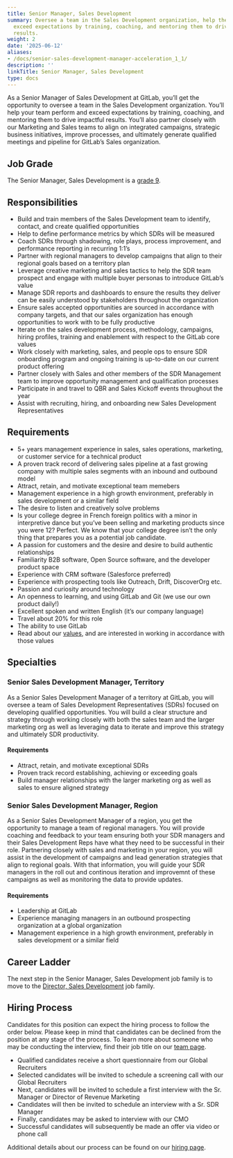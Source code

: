 ```yaml
---
title: Senior Manager, Sales Development
summary: Oversee a team in the Sales Development organization, help them perform and
  exceed expectations by training, coaching, and mentoring them to drive impactful
  results.
weight: 2
date: '2025-06-12'
aliases:
- /docs/senior-sales-development-manager-acceleration_1_1/
description: ''
linkTitle: Senior Manager, Sales Development
type: docs
---
```


As a Senior Manager of Sales Development at GitLab, you’ll get the opportunity to oversee a team in the Sales Development organization. You’ll help your team perform and exceed expectations by training, coaching, and mentoring them to drive impactful results. You’ll also partner closely with our Marketing and Sales teams to align on integrated campaigns, strategic business initiatives, improve processes, and ultimately generate qualified meetings and pipeline for GitLab’s Sales organization.

## Job Grade

The Senior Manager, Sales Development is a [grade 9](/handbook/total-rewards/compensation/compensation-calculator/#gitlab-job-grades).

## Responsibilities

- Build and train members of the Sales Development team to identify, contact, and create qualified opportunities
- Help to define performance metrics by which SDRs will be measured
- Coach SDRs through shadowing, role plays, process improvement, and performance reporting in recurring 1:1’s
- Partner with regional managers to develop campaigns that align to their regional goals based on a territory plan
- Leverage creative marketing and sales tactics to help the SDR team prospect and engage with multiple buyer personas to introduce GitLab’s value
- Manage SDR reports and dashboards to ensure the results they deliver can be easily understood by stakeholders throughout the organization
- Ensure sales accepted opportunities are sourced in accordance with company targets, and that our sales organization has enough opportunities to work with to be fully productive
- Iterate on the sales development process, methodology, campaigns, hiring profiles, training and enablement with respect to the GitLab core values
- Work closely with marketing, sales, and people ops to ensure SDR onboarding program and ongoing training is up-to-date on our current product offering
- Partner closely with Sales and other members of the SDR Management team to improve opportunity management and qualification processes
- Participate in and travel to QBR and Sales Kickoff events throughout the year
- Assist with recruiting, hiring, and onboarding new Sales Development Representatives

## Requirements

- 5+ years management experience in sales, sales operations, marketing, or customer service for a technical product
- A proven track record of delivering sales pipeline at a fast growing company with multiple sales segments with an inbound and outbound model
- Attract, retain, and motivate exceptional team memebers
- Management experience in a high growth environment, preferably in sales development or a similar field
- The desire to listen and creatively solve problems
- Is your college degree in French foreign politics with a minor in interpretive dance but you’ve been selling and marketing products since you were 12? Perfect. We know that your college degree isn’t the only thing that prepares you as a potential job candidate.
- A passion for customers and the desire and desire to build authentic relationships
- Familiarity B2B software, Open Source software, and the developer product space
- Experience with CRM software (Salesforce preferred)
- Experience with prospecting tools like Outreach, Drift, DiscoverOrg etc.
- Passion and curiosity around technology
- An openness to learning, and using GitLab and Git (we use our own product daily!)
- Excellent spoken and written English (it’s our company language)
- Travel about 20% for this role
- The ability to use GitLab
- Read about our [values](/handbook/values/), and are interested in working in accordance with those values

## Specialties

### Senior Sales Development Manager, Territory

As a Senior Sales Development Manager of a territory at GitLab, you will oversee a team of Sales Development Representatives (SDRs) focused on developing qualified opportunities. You will build a clear structure and strategy through working closely with both the sales team and the larger marketing org as well as leveraging data to iterate and improve this strategy and ultimately SDR productivity.

#### Requirements

- Attract, retain, and motivate exceptional SDRs
- Proven track record establishing, achieving or exceeding goals
- Build manager relationships with the larger marketing org as well as sales to ensure aligned strategy

### Senior Sales Development Manager, Region

As a Senior Sales Development Manager of a region, you get the opportunity to manage a team of regional managers. You will provide coaching and feedback to your team ensuring both your SDR managers and their Sales Development Reps have what they need to be successful in their role. Partnering closely with sales and marketing in your region, you will assist in the development of campaigns and lead generation strategies that align to regional goals. With that information, you will guide your SDR managers in the roll out and continous iteration and improvemnt of these campaigns as well as monitoring the data to provide updates.

#### Requirements

- Leadership at GitLab
- Experience managing managers in an outbound prospecting organization at a global organization
- Management experience in a high growth environment, preferably in sales development or a similar field

## Career Ladder

The next step in the Senior Manager, Sales Development job family is to move to the [Director, Sales Development](/job-families/marketing/sales-development-leadership/) job family.

## Hiring Process

Candidates for this position can expect the hiring process to follow the order below. Please keep in mind that candidates can be declined from the position at any stage of the process. To learn more about someone who may be conducting the interview, find their job title on our [team page](/handbook/company/team/).

- Qualified candidates receive a short questionnaire from our Global Recruiters
- Selected candidates will be invited to schedule a screening call with our Global Recruiters
- Next, candidates will be invited to schedule a first interview with the Sr. Manager or Director of Revenue Marketing
- Candidates will then be invited to schedule an interview with a Sr. SDR Manager
- Finally, candidates may be asked to interview with our CMO
- Successful candidates will subsequently be made an offer via video or phone call

Additional details about our process can be found on our [hiring page](/handbook/hiring/).

